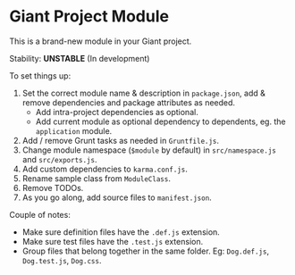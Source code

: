 Giant Project Module
====================

This is a brand-new module in your Giant project.

Stability: **UNSTABLE** (In development)

To set things up:

1. Set the correct module name & description in `package.json`, add & remove dependencies and package attributes as needed.
    - Add intra-project dependencies as optional.
    - Add current module as optional dependency to dependents, eg. the `application` module.
2. Add / remove Grunt tasks as needed in `Gruntfile.js`.
3. Change module namespace (`$module` by default) in `src/namespace.js` and `src/exports.js`.
4. Add custom dependencies to `karma.conf.js`.
5. Rename sample class from `ModuleClass`.
6. Remove TODOs.
7. As you go along, add source files to `manifest.json`.

Couple of notes:

- Make sure definition files have the `.def.js` extension.
- Make sure test files have the `.test.js` extension.
- Group files that belong together in the same folder. Eg: `Dog.def.js`, `Dog.test.js`, `Dog.css`.
